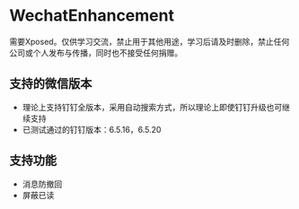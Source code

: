 # WechatEnhancement
需要Xposed。仅供学习交流，禁止用于其他用途，学习后请及时删除，禁止任何公司或个人发布与传播，同时也不接受任何捐赠。

## 支持的微信版本
- 理论上支持钉钉全版本，采用自动搜索方式，所以理论上即使钉钉升级也可继续支持
- 已测试通过的钉钉版本：6.5.16，6.5.20

## 支持功能
- 消息防撤回
- 屏蔽已读